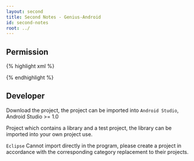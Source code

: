 ```yaml
---
layout: second
title: Second Notes - Genius-Android
id: second-notes
root: ../
---
```


## Permission 


{% highlight xml %}

<!-- Internet permission -->
<uses-permission android:name="android.permission.INTERNET" />
<!-- Log file permission -->
<uses-permission android:name="android.permission.WRITE_EXTERNAL_STORAGE" />
<uses-permission android:name="android.permission.READ_EXTERNAL_STORAGE" />
<!-- getDeviceId permission -->
<uses-permission android:name="android.permission.READ_PHONE_STATE"/>
    
{% endhighlight %}


## Developer

Download the project, the project can be imported into `Android Studio`, Android Studio >= 1.0

Project which contains a library and a test project, the library can be imported into your own project use.

`Eclipse` Cannot import directly in the program, please create a project in accordance with the corresponding category replacement to their projects.